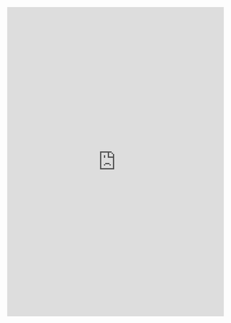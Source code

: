 <iframe
  src="https://archive.org/embed/15-800.-7z?playlist=1&via=webamp"
  width="100%"
  height="720"
  frameborder="0"
  allowfullscreen
></iframe>
